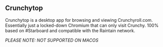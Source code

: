 ## Crunchytop

Crunchytop is a desktop app for browsing and viewing Crunchyroll.com. Essentially just a locked-down Chromium that can only visit Crunchy.
100% based on #Starboard and compatible with the Raintain network.

*PLEASE NOTE: NOT SUPPORTED ON MACOS*
